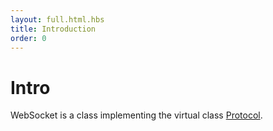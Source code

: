 ```yaml
---
layout: full.html.hbs
title: Introduction
order: 0
---
```


# Intro

WebSocket is a class implementing the virtual class [Protocol]({{site_base_path}}sdk-reference/cpp/1/protocol).
